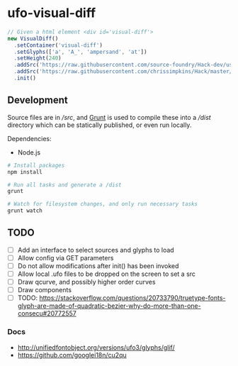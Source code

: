 # ufo-visual-diff

```js
// Given a html element <div id='visual-diff'>
new VisualDiff()
  .setContainer('visual-diff')
  .setGlyphs(['a', 'A_', 'ampersand', 'at'])
  .setHeight(240)
  .addSrc('https://raw.githubusercontent.com/source-foundry/Hack-dev/usability/source/ufo/Hack/Hack-Regular.ufo')
  .addSrc('https://raw.githubusercontent.com/chrissimpkins/Hack/master/source/ufo/vfb2ufo/Hack-Regular.ufo')
  .init()
```

## Development

Source files are in _/src_, and [Grunt](https://www.gruntjs.com) is used to compile these into a _/dist_ directory which can be statically published, or even run locally.

Dependencies:
- Node.js

```sh
# Install packages
npm install

# Run all tasks and generate a /dist
grunt

# Watch for filesystem changes, and only run necessary tasks
grunt watch
```

## TODO

- [ ] Add an interface to select sources and glyphs to load
- [ ] Allow config via GET parameters
- [ ] Do not allow modifications after init() has been invoked
- [ ] Allow local .ufo files to be dropped on the screen to set a src
- [ ] Draw qcurve, and possibly higher order curves
- [ ] Draw components
- [ ] TODO: https://stackoverflow.com/questions/20733790/truetype-fonts-glyph-are-made-of-quadratic-bezier-why-do-more-than-one-consecu#20772557

### Docs

- http://unifiedfontobject.org/versions/ufo3/glyphs/glif/
- https://github.com/googlei18n/cu2qu
